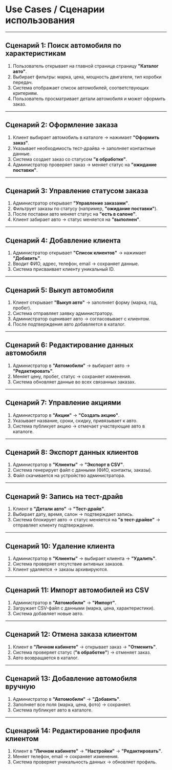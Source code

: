 # Use Cases / Сценарии использования

---

## **Сценарий 1: Поиск автомобиля по характеристикам**
1. Пользователь открывает на главной странице страницу **"Каталог авто"**.
2. Выбирает фильтры: марка, цена, мощность двигателя, тип коробки передач.
3. Система отображает список автомобилей, соответствующих критериям.
4. Пользователь просматривает детали автомобиля и может оформить заказ.

---

## **Сценарий 2: Оформление заказа**
1. Клиент выбирает автомобиль в каталоге → нажимает **"Оформить заказ"**.
2. Указывает необходимость тест-драйва → заполняет контактные данные.
3. Система создает заказ со статусом **"в обработке"**.
4. Администратор проверяет заказ → меняет статус на **"ожидание поставки"**.

---

## **Сценарий 3: Управление статусом заказа**
1. Администратор открывает **"Управление заказами"**.
2. Фильтрует заказы по статусу (например, **"ожидание поставки"**).
3. После поставки авто меняет статус на **"есть в салоне"**.
4. Клиент забирает авто → статус меняется на **"выполнен"**.

---

## **Сценарий 4: Добавление клиента**
1. Администратор открывает **"Список клиентов"** → нажимает **"Добавить"**.
2. Вводит ФИО, адрес, телефон, email → сохраняет данные.
3. Система присваивает клиенту уникальный ID.

---

## **Сценарий 5: Выкуп автомобиля**
1. Клиент открывает **"Выкуп авто"** → заполняет форму (марка, год, пробег).
2. Система отправляет заявку администратору.
3. Администратор оценивает авто → согласовывает с клиентом.
4. После подтверждения авто добавляется в каталог.

---

## **Сценарий 6: Редактирование данных автомобиля**
1. Администратор в **"Автомобили"** → выбирает авто → **"Редактировать"**.
2. Меняет цену, пробег, статус → сохраняет изменения.
3. Система обновляет данные во всех связанных заказах.

---

## **Сценарий 7: Управление акциями**
1. Администратор в **"Акции"** → **"Создать акцию"**.
2. Указывает название, сроки, скидку, привязывает к авто.
3. Система публикует акцию → отмечает участвующие авто в каталоге.

---

## **Сценарий 8: Экспорт данных клиентов**
1. Администратор в **"Клиенты"** → **"Экспорт в CSV"**.
2. Система генерирует файл с данными (ФИО, контакты, заказы).
3. Файл скачивается на устройство администратора.

---

## **Сценарий 9: Запись на тест-драйв**
1. Клиент в **"Детали авто"** → **"Тест-драйв"**.
2. Выбирает дату, время, салон → подтверждает запись.
3. Система блокирует авто → статус меняется на **"в тест-драйве"** → отправляет клиенту подтверждение.

---

## **Сценарий 10: Удаление клиента**
1. Администратор в **"Клиенты"** → выбирает клиента → **"Удалить"**.
2. Система проверяет отсутствие активных заказов.
3. Клиент удаляется → заказы архивируются.

---

## **Сценарий 11: Импорт автомобилей из CSV**
1. Администратор в **"Автомобили"** → **"Импорт"**.
2. Загружает CSV-файл с данными (марка, цена, характеристики).
3. Система добавляет новые авто.

---

## **Сценарий 12: Отмена заказа клиентом**
1. Клиент в **"Личном кабинете"** → открывает заказ → **"Отменить"**.
2. Система проверяет статус (**"в обработке"**) → отменяет заказ.
3. Авто возвращается в каталог.

---

## **Сценарий 13: Добавление автомобиля вручную**
1. Администратор в **"Автомобили"** → **"Добавить"**.
2. Заполняет все поля (марка, цена, фото) → сохраняет.
3. Система публикует авто в каталоге.

---

## **Сценарий 14: Редактирование профиля клиентом**
1. Клиент в **"Личном кабинете"** → **"Настройки"** → **"Редактировать"**.
2. Меняет телефон, email → сохраняет изменения.
3. Система проверяет уникальность данных → обновляет профиль.
